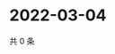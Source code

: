 # 2022-03-04

共 0 条

<!-- BEGIN WEIBO -->
<!-- 最后更新时间 Fri Mar 04 2022 10:07:46 GMT+0800 (China Standard Time) -->

<!-- END WEIBO -->
